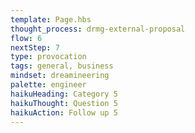 ```yaml
---
template: Page.hbs
thought_process: drmg-external-proposal
flow: 6
nextStep: 7
type: provocation
tags: general, business
mindset: dreamineering
palette: engineer
haikuHeading: Category 5
haikuThought: Question 5
haikuAction: Follow up 5
---
```


